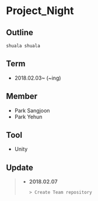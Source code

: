 # Project_Night

## Outline
```
shuala shuala
```
## Term
+ 2018.02.03~ (~ing)

## Member
+ Park Sangjoon
+ Park Yehun

## Tool
+ Unity

## Update
>+ __2018.02.07__
>    ```
>    > Create Team repository
>    ```

